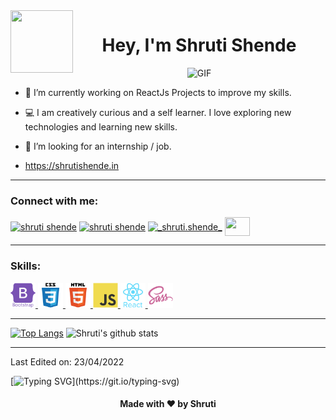    <img src='https://media.giphy.com/media/f8tzs6znwcZGHv1XvT/giphy.gif' alt='' height='100px' width='100px' align ='left'/>
												
<h1 align ='center'>Hey, I'm Shruti Shende </h1>
  
<div align ='center'>
 <img alt="GIF" src="https://github.com/arsentieva/arsentieva/blob/main/code.gif?raw=true" height="250" /></div>
 
 
 
  - :seedling: I’m currently working on ReactJs Projects to improve my skills.
  
- :computer: I am creatively curious and a self learner. I love exploring new technologies and learning new skills.
	
- 🤔 I’m looking for an internship / job.

- https://shrutishende.in

  

  
<!--- Show ❤ by giving ⭐ to my Repositories, at least your star could make someone's day 😄.]-->
---
	

<h3>Connect with me:</h3>
<p align="left">
  <a href="https://www.linkedin.com/in/shrutishende/" target="blank"><img align="center"
      src="https://raw.githubusercontent.com/rahuldkjain/github-profile-readme-generator/master/src/images/icons/Social/linked-in-alt.svg"
      alt="shruti shende" height="30" width="40" /></a>
  <a href="https://www.facebook.com/profile.php?id=100004554796150" target="blank"><img align="center"
      src="https://raw.githubusercontent.com/rahuldkjain/github-profile-readme-generator/master/src/images/icons/Social/facebook.svg"
      alt="shruti shende" height="30" width="40" /></a> 
  <a href="https://instagram.com/_shruti.shende_" target="blank"><img align="center"
      src="https://raw.githubusercontent.com/rahuldkjain/github-profile-readme-generator/master/src/images/icons/Social/instagram.svg"
      alt="_shruti.shende_" height="30" width="40" /></a>
	<a href='mailto:shrutishende11@gmail.com'><img align='center'        src='https://upload.wikimedia.org/wikipedia/commons/thumb/7/7e/Gmail_icon_%282020%29.svg/768px-Gmail_icon_%282020%29.svg.png?20201210105308' 
		alt=''				 height='30' width='40'/>	</a>

</p>

 ----
		
<h3>Skills:</h3>
<p align="left"> <a href="https://getbootstrap.com" target="_blank" rel="noreferrer">
    <img src="https://raw.githubusercontent.com/devicons/devicon/master/icons/bootstrap/bootstrap-plain-wordmark.svg"
      alt="bootstrap" width="40" height="40" />
	</a> <a href="https://www.w3schools.com/css/" target="_blank"
    rel="noreferrer"> <img
      src="https://raw.githubusercontent.com/devicons/devicon/master/icons/css3/css3-original-wordmark.svg" alt="css3"
      width="40" height="40" /> </a> 
	<a href="https://www.w3.org/html/" target="_blank" rel="noreferrer"> <img
      src="https://raw.githubusercontent.com/devicons/devicon/master/icons/html5/html5-original-wordmark.svg"
      alt="html5" width="40" height="40" /> </a> 
	</a> 
</a> 
	<a href="https://developer.mozilla.org/en-US/docs/Web/JavaScript" target="_blank"
    rel="noreferrer"> <img
      src="https://raw.githubusercontent.com/devicons/devicon/master/icons/javascript/javascript-original.svg"
      alt="javascript" width="40" height="40" /> </a> 
	</a> 
	 </a> <a href="https://reactjs.org/" target="_blank" rel="noreferrer"> <img
      src="https://raw.githubusercontent.com/devicons/devicon/master/icons/react/react-original-wordmark.svg"
      alt="react" width="40" height="40" /> </a> <a href="https://sass-lang.com" target="_blank" rel="noreferrer"> <img
      src="https://raw.githubusercontent.com/devicons/devicon/master/icons/sass/sass-original.svg" alt="sass" width="40"
      height="40" /> </a> </p>

----

[![Top Langs](https://github-readme-stats.vercel.app/api/top-langs/?username=shrutishende&layout=compact&theme=highcontrast)](https://github.com/shrutishende/)
![Shruti's github stats](https://github-readme-stats.vercel.app/api?username=shrutishende&count_private=true&show_icons=true&theme=highcontrast)

----
Last Edited on: 23/04/2022

[![Typing SVG](https://readme-typing-svg.herokuapp.com?font=Anton&size=25&color=FFF14D&lines=Thanks+For+Visiting+!)](https://git.io/typing-svg)

<h4 align="center">Made with ❤️ by Shruti</h4>
  
<!--
**shrutishende/shrutishende** is a ✨ _special_ ✨ repository because its `README.md` (this file) appears on your GitHub profile.

Here are some ideas to get you started:

- 🔭 I’m currently working on ...
- 🌱 I’m currently learning ...
- 👯 I’m looking to collaborate on ...
- 🤔 I’m looking for help with ...
- 💬 Ask me about ...
- 📫 How to reach me: ...
- 😄 Pronouns: ...
- ⚡ Fun fact: ...
-->

